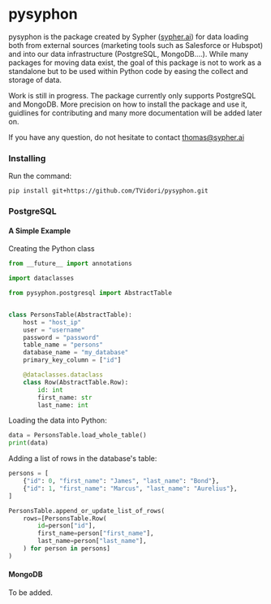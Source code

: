 # pysyphon



pysyphon is the package created by Sypher ([sypher.ai]()) for data loading both from external sources (marketing tools such as Salesforce or Hubspot) and into our data infrastructure (PostgreSQL, MongoDB....). While many packages for moving data exist, the goal of this package is not to work as a standalone but to be used within Python code by easing the collect and storage of data.

Work is still in progress. The package currently only supports PostgreSQL and MongoDB. More precision on how to install the package and use it, guidlines for contributing and many more documentation will be added later on. 

If you have any question, do not hesitate to contact thomas@sypher.ai 



### Installing 

Run the command:

`pip install git+https://github.com/TVidori/pysyphon.git`



### PostgreSQL

#### A Simple Example

Creating the Python class

````python
from __future__ import annotations

import dataclasses

from pysyphon.postgresql import AbstractTable


class PersonsTable(AbstractTable):
    host = "host_ip"
    user = "username"
    password = "password"
    table_name = "persons"
    database_name = "my_database"
    primary_key_column = ["id"]

    @dataclasses.dataclass
    class Row(AbstractTable.Row):
        id: int
        first_name: str
        last_name: int

````

Loading the data into Python:

````python
data = PersonsTable.load_whole_table()
print(data)
````

Adding a list of rows in the database's table:

```python
persons = [
    {"id": 0, "first_name": "James", "last_name": "Bond"},
    {"id": 1, "first_name": "Marcus", "last_name": "Aurelius"},
]

PersonsTable.append_or_update_list_of_rows(
    rows=[PersonsTable.Row(
        id=person["id"],
        first_name=person["first_name"],
        last_name=person["last_name"],
    ) for person in persons]
)
```



#### MongoDB

To be added.

